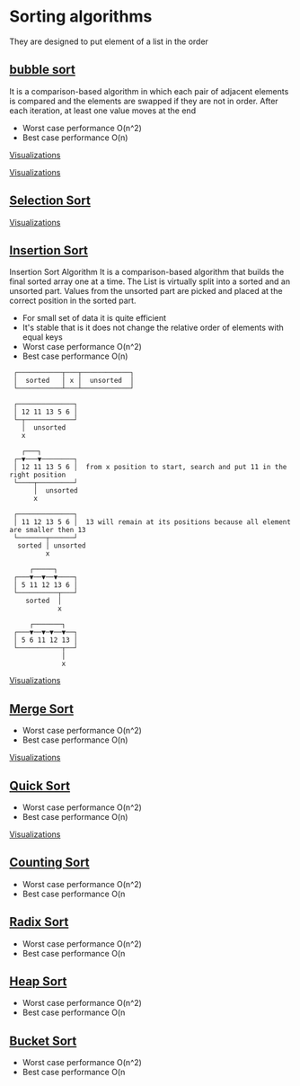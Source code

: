 # Sorting algorithms

They are designed to put element of a list in the order

## [bubble sort](https://github.com/YumcoderCom/yumorithm/blob/main/src/sorting/bubble_sort.rs)

It is a comparison-based algorithm in which each pair of adjacent elements is compared
and the elements are swapped if they are not in order. After each iteration, at least one value moves at the end

- Worst case performance O(n^2)
- Best case performance O(n)

[Visualizations](https://www.hackerearth.com/practice/algorithms/sorting/bubble-sort/visualize/)

[Visualizations](https://www.cs.usfca.edu/~galles/visualization/ComparisonSort.html)

## [Selection Sort](https://github.com/YumcoderCom/yumorithm/blob/main/src/sorting/bubble_sort.rs)

[Visualizations](https://www.cs.usfca.edu/~galles/visualization/ComparisonSort.html)

## [Insertion Sort](https://github.com/YumcoderCom/yumorithm/blob/main/src/sorting/bubble_sort.rs)

Insertion Sort Algorithm
It is a comparison-based algorithm that builds the final sorted array one at a time.
The List is virtually split into a sorted and an unsorted part.
Values from the unsorted part are picked and placed at the correct
position in the sorted part.

- For small set of data it is quite efficient
- It's stable that is it does not change the relative order of elements with equal keys
- Worst case performance O(n^2)
- Best case performance O(n)

```
 ┌───────────┬───┬────────────┐
 │  sorted   │ x │  unsorted  │
 └───────────┴───┴────────────┘

 ┌──────────────┐
 │ 12 11 13 5 6 │
 └─┬────────────┘
   │  unsorted
   x

   ┌───┐
 ┌─▼───▼────────┐
 │ 12 11 13 5 6 │  from x position to start, search and put 11 in the right position
 └────┬─────────┘
      │  unsorted
      x

 ┌──────────────┐
 │ 11 12 13 5 6 │  13 will remain at its positions because all element are smaller then 13
 └───────┬──────┘
  sorted │ unsorted
         x

     ┌─────┐
 ┌───▼──▼──▼────┐
 │ 5 11 12 13 6 │
 └──────────┬───┘
    sorted  │
            x

     ┌───────┐
 ┌───▼──▼─▼──▼──┐
 │ 5 6 11 12 13 │
 └───────────┬──┘
             │
             x

```

[Visualizations](https://www.cs.usfca.edu/~galles/visualization/ComparisonSort.html)

## [Merge Sort](https://github.com/YumcoderCom/yumorithm/blob/main/src/sorting/bubble_sort.rs)

- Worst case performance O(n^2)
- Best case performance O(n)
  
[Visualizations](https://www.cs.usfca.edu/~galles/visualization/ComparisonSort.html)

## [Quick Sort](https://github.com/YumcoderCom/yumorithm/blob/main/src/sorting/bubble_sort.rs)

- Worst case performance O(n^2)
- Best case performance O(n)

[Visualizations](https://www.cs.usfca.edu/~galles/visualization/ComparisonSort.html)

## [Counting Sort](https://github.com/YumcoderCom/yumorithm/blob/main/src/sorting/bubble_sort.rs)

- Worst case performance O(n^2)
- Best case performance O(n
## [Radix Sort](https://github.com/YumcoderCom/yumorithm/blob/main/src/sorting/bubble_sort.rs)

- Worst case performance O(n^2)
- Best case performance O(n
## [Heap Sort](https://github.com/YumcoderCom/yumorithm/blob/main/src/sorting/bubble_sort.rs)

- Worst case performance O(n^2)
- Best case performance O(n
## [Bucket Sort](https://github.com/YumcoderCom/yumorithm/blob/main/src/sorting/bubble_sort.rs)

- Worst case performance O(n^2)
- Best case performance O(n
